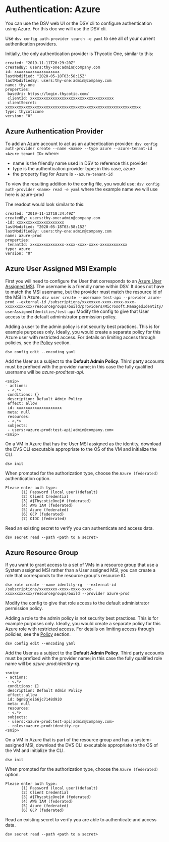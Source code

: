# Authentication: Azure
You can use the DSV web UI or the DSV cli to configure authentication using Azure.
For this doc we will use the DSV cli.

Use `dsv config auth-provider search -e yaml` to see all of your current authentication providers.

Initially, the only authentication provider is Thycotic One, similar to this:
```
created: "2019-11-11T20:29:20Z"
createdBy: users:thy-one:admin@company.com
id: xxxxxxxxxxxxxxxxxxxx
lastModified: "2020-05-18T03:58:15Z"
lastModifiedBy: users:thy-one:admin@company.com
name: thy-one
properties:
 baseUri: https://login.thycotic.com/
 clientId: xxxxxxxxxxxxxxxxxxxxxxxxxxxxxxxxxxxxx
 clientSecret: xxxxxxxxxxxxxxxxxxxxxxxxxxxxxxxxxxxxxxxxxxxxxxxxxxxxxxxxxxxx
type: thycoticone
version: "0"
```

## Azure Authentication Provider

To add an Azure account to act as an authentication provider:
`dsv config auth-provider create --name <name> --type azure --azure-tenant-id <Azure tenant ID>`
where:

* name is the friendly name used in DSV to reference this provider
* type is the authentication provider type; in this case, azure
* the property flag for Azure is `--azure-tenant-id`

To view the resulting addition to the config file, you would use:
`dsv config auth-provider <name> read -e yaml` 
where the example name we will use here is azure-prod

The readout would look similar to this:
```
created: "2019-11-12T18:34:49Z"
createdBy: users:thy-one:admin@company.com
-id: xxxxxxxxxxxxxxxxxxxxx
lastModified: "2020-05-18T03:58:15Z"
lastModifiedBy: users:thy-one:admin@company.com
name: azure-prod
properties:
 tenantId: xxxxxxxxxxxxxxx-xxxx-xxxx-xxxx-xxxxxxxxxxxx
type: azure
version: "0"
```
## Azure User Assigned MSI Example

First you will need to configure the User that corresponds to an [Azure User Assigned MSI](https://docs.microsoft.com/en-us/azure/active-directory/managed-identities-azure-resources/overview).
The username is a friendly name within DSV. It does not have to match the MSI username, but the provider must match the resource id of the MSI in Azure.
`dsv user create --username test-api --provider azure-prod --external-id /subscriptions/xxxxxxxx-xxxx-xxxx-xxxx-xxxxxxxxxxxx/resourcegroups/build/providers/Microsoft.ManagedIdentity/userAssignedIdentities/test-api`
Modify the config to give that User access to the default administrator permission policy.

Adding a user to the admin policy is not security best practices.  This is for example purposes only.  Ideally,  you would create a separate policy for this Azure user with restricted access.   For details on limiting access through policies, see the [Policy](https://docs.delinea.com/online-help/devops-secrets-vault/usage/cli-ref/policy.htm) section.

`dsv config edit --encoding yaml`

Add the User as a subject to the **Default Admin Policy**. Third party accounts must be prefixed with the provider name; in this case the fully qualified username will be _azure-prod:test-api_.

```
<snip>
- actions:
 - <.*>
 conditions: {}
 description: Default Admin Policy
 effect: allow
 id: xxxxxxxxxxxxxxxxxxxx
 meta: null
 resources:
 - <.*>
 subjects:
 - users:<azure-prod:test-api|admin@company.com>
<snip>
```

On a VM in Azure that has the User MSI assigned as the identity, download the DVS CLI executable appropriate to the OS of the VM and initialize the CLI.
```
dsv init
```

When prompted for the authorization type, choose the `Azure (federated)` authentication option.
```
Please enter auth type:
       (1) Password (local user)(default)
       (2) Client Credential
       (3) #{ThycoticOne}# (federated)
       (4) AWS IAM (federated)
       (5) Azure (federated)
       (6) GCP (federated)
       (7) OIDC (federated)
```

Read an existing secret to verify you can authenticate and access data.
```
dsv secret read --path <path to a secret>
```

## Azure Resource Group

If you want to grant access to a set of VMs in a resource group that use a System assigned MSI rather than a User assigned MSI, you can create a role that corresponds to the resource group's resource ID.
```
dsv role create --name identity-rg  --external-id /subscriptions/xxxxxxxx-xxxx-xxxx-xxxx-xxxxxxxxxxxx/resourcegroups/build --provider azure-prod
```
Modify the config to give that role access to the default administrator permission policy.

Adding a role to the admin policy is not security best practices.  This is for example purposes only.  Ideally,  you would create a separate policy for this Azure role with restricted access.   For details on limiting access through policies, see the [Policy](https://docs.delinea.com/online-help/devops-secrets-vault/usage/cli-ref/policy.htm) section.
```
dsv config edit --encoding yaml
```

Add the User as a subject to the **Default Admin Policy**. Third party accounts must be prefixed with the provider name; in this case the fully qualified role name will be _azure-prod:identity-rg_.
```
<snip>
- actions:
 - <.*>
 conditions: {}
 description: Default Admin Policy
 effect: allow
 id: bgn8gjei66jc7148d9i0
 meta: null
 resources:
 - <.*>
 subjects:
 - users:<azure-prod:test-api|admin@company.com>
 - roles:<azure-prod:identity-rg>
<snip>
```
On a VM in Azure that is part of the resource group and has a system-assigned MSI, download the DVS CLI executable appropriate to the OS of the VM and initialize the CLI.
```
dsv init
```
When prompted for the authorization type, choose the `Azure (federated)` option.
```
Please enter auth type:
       (1) Password (local user)(default)
       (2) Client Credential
       (3) #{ThycoticOne}# (federated)
       (4) AWS IAM (federated)
       (5) Azure (federated)
       (6) GCP (federated)
```
Read an existing secret to verify you are able to authenticate and access data.
```
dsv secret read --path <path to a secret>
```
